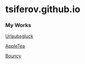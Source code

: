 # tsiferov.github.io
### My Works

[Urlaubsgluck](https://tsiferov.github.io/Urlaubsgluck/index.html)

[AppleTea](https://tsiferov.github.io/AppleTea/app/index.html)

[Bouncy](https://tsiferov.github.io/Bouncy/app/index.html)
